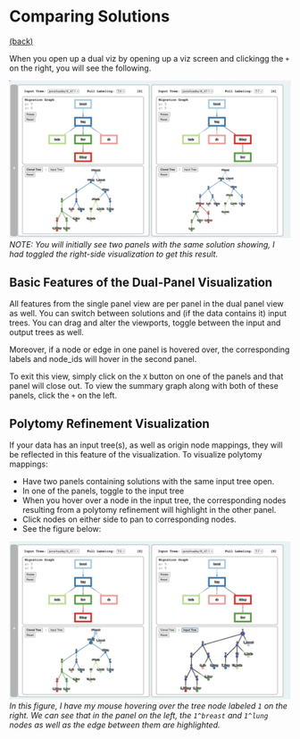 # Comparing Solutions

[(back)](../tutorial.md)

When you open up a dual viz by opening up a viz screen and clickingg the `+` on the right, you will see the following.

![dual-viz](../assets/dual-viz.jpeg)
*NOTE: You will initially see two panels with the same solution showing, I had toggled the right-side visualization to get this result.*

## Basic Features of the Dual-Panel Visualization

All features from the single panel view are per panel in the dual panel view as well. You can switch between solutions and (if the data contains it) input trees. You can drag and alter the viewports, toggle between the input and output trees as well.
  
Moreover, if a node or edge in one panel is hovered over, the corresponding labels and node_ids will hover in the second panel.
  
To exit this view, simply click on the `X` button on one of the panels and that panel will close out. To view the summary graph along with both of these panels, click the `+` on the left.

## Polytomy Refinement Visualization

If your data has an input tree(s), as well as origin node mappings, they will be reflected in this feature of the visualization. To visualize polytomy mappings:

- Have two panels containing solutions with the same input tree open.
- In one of the panels, toggle to the input tree
- When you hover over a node in the input tree, the corresponding nodes resulting from a polytomy refinement will highlight in the other panel.
- Click nodes on either side to pan to corresponding nodes.
- See the figure below:

![refinement](../assets/refinement.jpeg)
*In this figure, I have my mouse hovering over the tree node labeled `1` on the right. We can see that in the panel on the left, the `1^breast` and `1^lung` nodes as well as the edge between them are highlighted.*
